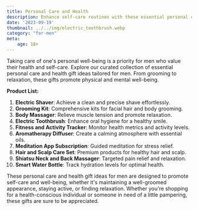 ```yaml
---
title: Personal Care and Health
description: Enhance self-care routines with these essential personal care and health gift ideas for men.
date: '2023-09-19'
thumbnail: ../../img/electric_toothbrush.webp
category: "for-men"
meta:
    age: 18+
---
```

Taking care of one's personal well-being is a priority for men who value their health and self-care. Explore our curated collection of essential personal care and health gift ideas tailored for men. From grooming to relaxation, these gifts promote physical and mental well-being.

**Product List:**
1. **Electric Shaver**: Achieve a clean and precise shave effortlessly.
2. **Grooming Kit**: Comprehensive kits for facial hair and body grooming.
3. **Body Massager**: Relieve muscle tension and promote relaxation.
4. **Electric Toothbrush**: Enhance oral hygiene for a healthy smile.
5. **Fitness and Activity Tracker**: Monitor health metrics and activity levels.
6. **Aromatherapy Diffuser**: Create a calming atmosphere with essential oils.
7. **Meditation App Subscription**: Guided meditation for stress relief.
8. **Hair and Scalp Care Set**: Premium products for healthy hair and scalp.
9. **Shiatsu Neck and Back Massager**: Targeted pain relief and relaxation.
10. **Smart Water Bottle**: Track hydration levels for optimal health.

These personal care and health gift ideas for men are designed to promote self-care and well-being, whether it's maintaining a well-groomed appearance, staying active, or finding relaxation. Whether you're shopping for a health-conscious individual or someone in need of a little pampering, these gifts are sure to be appreciated.